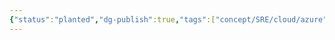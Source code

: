 ```yaml
---
{"status":"planted","dg-publish":true,"tags":["concept/SRE/cloud/azure"],"ms-learn-url":"https://learn.microsoft.com/en-us/azure/azure-monitor/cost-usage","definition":"The different ways that Azure Monitor charges for usage and how to evaluate charges on your Azure bill.","creation_date":"2024-05-02 18:40","permalink":"/concepts/azure-monitor-cost-and-usage/","dgPassFrontmatter":true}
---
```


